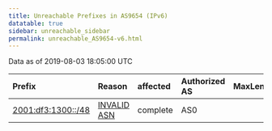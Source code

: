```yaml
---
title: Unreachable Prefixes in AS9654 (IPv6)
datatable: true
sidebar: unreachable_sidebar
permalink: unreachable_AS9654-v6.html
---
```


Data as of 2019-08-03 18:05:00 UTC


<div class="datatable-begin"></div>

| Prefix                                                         | Reason                                                                                                   | affected   | Authorized AS   |   MaxLength | Anchor                                       |   unreachable /48s |
|:---------------------------------------------------------------|:---------------------------------------------------------------------------------------------------------|:-----------|:----------------|------------:|:---------------------------------------------|-------------------:|
| [2001:df3:1300::/48](https://stat.ripe.net/2001:df3:1300::/48) | [INVALID ASN](https://rpki-validator.ripe.net/announcement-preview?asn=AS9654&prefix=2001:df3:1300::/48) | complete   | AS0             |          48 | [APNIC](unreachable_APNIC_RPKI_Root-v6.html) |                  1 |

<div class="datatable-end"></div>